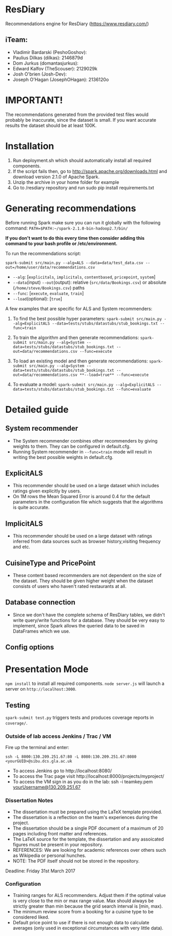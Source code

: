 # ResDiary
Recommendations engine for ResDiary (https://www.resdiary.com/)

## iTeam:
- Vladimir Bardarski (PeshoGoshov): 
- Paulius Dilkas (dilkas): 2146879d
- Dom Jurkus (domantasjurkus):
- Edward Kalfov (TheScouser): 2129029k
- Josh O'brien (Josh-Dev): 
- Joseph O'Hagan (JosephOHagan): 2136120o 

# IMPORTANT!
The recommendations generated from the provided test files would probably be inaccurate, since the dataset is small.
If you want accurate results the dataset should be at least 100K.

# Installation
1. Run deployment.sh which should automatically install all required components.
2. If the script fails then, go to http://spark.apache.org/downloads.html and download version 2.1.0 of Apache Spark.
3. Unzip the archive in your home folder for example
4. Go to /resdiary repository and run sudo pip install requirements.txt

# Generating recommendations
Before running Spark make sure you can run it globally with the following command:
``` PATH=$PATH:~/spark-2.1.0-bin-hadoop2.7/bin/ ```

**If you don't want to do this every time then consider adding this command to your bash profile or /etc/environment.**

To run the recommendations script:
```
spark-submit src/main.py --alg=ALS --data=data/test_data.csv --out=/home/user/data/recommendations.csv
```

- `--alg`: [`explicitals`, `implicitals`, `contentbased`, `pricepoint`, `system`]
- `--data`(input) `--out`(output): relative (`src/data/Bookings.csv`) or absolute (`/home/steve/Bookings.csv`) paths
- `--func`: [`execute`, `evaluate`, `train`]
- `--load`(optional): [`true`]

A few examples that are specific for ALS and System recommenders:

1. To find the best possible hyper parameters:
``` spark-submit src/main.py --alg=ExplicitALS --data=tests/stubs/datastubs/stub_bookings.txt --func=train ```

2. To train the algorithm and then generate recommendations:
``` spark-submit src/main.py --alg=System --data=tests/stubs/datastubs/stub_bookings.txt --out=data/recommendations.csv --func=execute ```

3. To load an existing model and then generate recommendations:
``` spark-submit src/main.py --alg=System --data=tests/stubs/datastubs/stub_bookings.txt --out=data/recommendations.csv **--load=true** --func=execute ```

4. To evaluate a model:
``` spark-submit src/main.py --alg=ExplicitALS --data=tests/stubs/datastubs/stub_bookings.txt --func=evaluate ```

# Detailed guide

## System recommender
- The System recommender combines other recommenders by giving weights to them. They can be configured in default.cfg.
- Running System recommender in `--func=train` mode will result in writing the best possible weights in default.cfg.

## ExplicitALS
- This recommender should be used on a large dataset which includes ratings given explicitly by users.
- On 1M rows the Mean Squared Error is around 0.4 for the default parameters in the configuration file which suggests that the algorithms is quite accurate.

## ImplicitALS
- This recommender should be used on a large dataset with ratings inferred from data sources such as browser history,visiting frequency and etc. 

## CuisineType and PricePoint
- These content based recommenders are not dependent on the size of the dataset. They should be given higher weight when the dataset consists of users who haven't rated restaurants at all.

## Database connection
- Since we don't have the complete schema of ResDiary tables, we didn't write query/write functions for a database. They should be very easy to implement, since Spark allows the queried data to be saved in DataFrames which we use. 

## Config options

#  Presentation Mode
`npm install` to install all required components.
`node server.js` will launch a server on `http://localhost:3000`.    

##  Testing
`spark-submit test.py` triggers tests and produces coverage reports in `coverage/`.


###  Outside of lab access Jenkins / Trac / VM
Fire up the terminal and enter:
``` 
ssh -L 8000:130.209.251.67:80 -L 8080:130.209.251.67:8080 <yourGUID>@sibu.dcs.gla.ac.uk
```
- To access Jenkins go to http://localhost:8080/
- To access the Trac page visit http://localhost:8000/projects/myproject/
- To access the VM sign in as you do in the lab: ssh -i teamkey.pem yourUsername@130.209.251.67


###  Dissertation Notes
- The dissertation must be prepared using the LaTeX template provided.
- The dissertation is a reflection on the team's experiences during the project.
- The dissertation should be a single PDF document of a maximum of 20 pages including front matter and references.
- The LaTeX source for the template, the dissertation and any assoicated figures must be present in your repository.
- REFERENCES: We are looking for academic references over others such as Wikipedia or personal hunches. 
- NOTE: The PDF itself should not be stored in the repository.  

Deadline:  Friday 31st March 2017


### Configuration
- Training ranges for ALS recommenders. Adjust them if the optimal value is very close to the min or max range value. Max should always be strictly greater than min because the grid search interval is [min, max).
- The minimum review score from a booking for a cuisine type to be considered liked.
- Default price point to use if there is not enough data to calculate averages (only used in exceptional circumstances with very little data).
